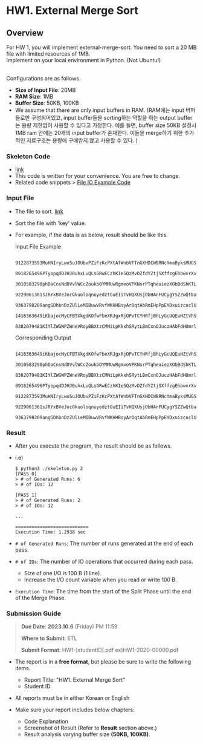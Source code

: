 # HW1. External Merge Sort 

## Overview

For HW 1, you will implement external-merge-sort. You need to sort a 20 MB file with limited resources of 1MB. <br/>
Implement on your local environment in Python. (Not Ubuntu!)

<br/>
Configurations are as follows.

- **Size of Input File**: 20MB
- **RAM Size**: 1MB
- **Buffer Size**: 50KB, 100KB
- We assume that there are only input buffers in RAM. (RAM에는 input 버퍼들로만 구성되어있고, input buffer들을 sorting하는 역할을 하는 output buffer는 용량 제한없이 사용할 수 있다고 가정한다. 예를 들면, buffer size 50KB 설정시 1MB ram 안에는 20개의 input buffer가 존재한다. 이들을 merge하기 위한 추가적인 자료구조는 용량에 구애받지 않고 사용할 수 있다. )



### Skeleton Code
- [link](./skeleton.py)
- This code is written for your convenience. You are free to change.
- Related code snippets > [File IO Example Code](./code-snippet.md)



### Input File
- The file to sort. [link](./input_file.txt)
- Sort the file with 'key' value.

- For example, if the data is as below, result should be like this.
  
  Input File Example
  ```
    9122873593MuHNIryLwoSuJOUbvPZiFzKcPXtAfWnbVFTnGXHDCWBRNcYmaByksMUGSspdwVgDgkLTOpxKqhWYFjhbEuqDQeZClY
    8918265496PTyopqdDJHJBuhxLuQLsGRwECzhKIeSQzMvDZfdYZtjSXffzgEhbwvrXvpUVFnjOuHZqDkdMlgXoKgCnmxapPamWbt
    3010583290phDaCnsNdDVvlWCcZoukbOYMMUwRgmxoVPKNsrPTqheaiezXObBdShKTLsYbKmCuTXEFcaJkHfiJHiXqyAmqPfSEvj
    9229061361sJRYxBVeJocGkuoloqnuyedztGuEIiTvHQXUsjObHAnFUCygYSZZwQtbaWTkxJvEIhrhLPjPqNVKURFdPgCAMCBSil
    9363798209angGDhbnDzZUlLeMIBuwVRvfWKHHBsyArOqtAbRmEHpPpEYDxuizcnclUjxSvBOjZCJeQNoxFdsTtCTaRFJXVcXmKG
    1416363649iKbajocMyCFBTXkgdKOfwFbeXRJgxRjOPvTCYHRfjBhLyGcUQEuHZtVhSwQSuYEVampAqzkxNitmxGEVvmCzNnJUnc
    8382079481KIYlZWGWPZWneVRoyBBXtzCMNiLpKkxhSRytLBmCxnOJuczHAbFdHUmrlgOwsoSsFEIibvqChQMXlcvzTksrPtZbjm
  ```
  Corresponding Output
  ```
    1416363649iKbajocMyCFBTXkgdKOfwFbeXRJgxRjOPvTCYHRfjBhLyGcUQEuHZtVhSwQSuYEVampAqzkxNitmxGEVvmCzNnJUnc
    3010583290phDaCnsNdDVvlWCcZoukbOYMMUwRgmxoVPKNsrPTqheaiezXObBdShKTLsYbKmCuTXEFcaJkHfiJHiXqyAmqPfSEvj
    8382079481KIYlZWGWPZWneVRoyBBXtzCMNiLpKkxhSRytLBmCxnOJuczHAbFdHUmrlgOwsoSsFEIibvqChQMXlcvzTksrPtZbjm
    8918265496PTyopqdDJHJBuhxLuQLsGRwECzhKIeSQzMvDZfdYZtjSXffzgEhbwvrXvpUVFnjOuHZqDkdMlgXoKgCnmxapPamWbt
    9122873593MuHNIryLwoSuJOUbvPZiFzKcPXtAfWnbVFTnGXHDCWBRNcYmaByksMUGSspdwVgDgkLTOpxKqhWYFjhbEuqDQeZClY
    9229061361sJRYxBVeJocGkuoloqnuyedztGuEIiTvHQXUsjObHAnFUCygYSZZwQtbaWTkxJvEIhrhLPjPqNVKURFdPgCAMCBSil
    9363798209angGDhbnDzZUlLeMIBuwVRvfWKHHBsyArOqtAbRmEHpPpEYDxuizcnclUjxSvBOjZCJeQNoxFdsTtCTaRFJXVcXmKG
  ```


### Result
- After you execute the program, the result should be as follows.
- i.e)
    ```
    $ python3 ./skeleton.py 2
    [PASS 0]
    > # of Generated Runs: 6
    > # of IOs: 12

    [PASS 1]
    > # of Generated Runs: 2
    > # of IOs: 12

    ...

    ===========================
    Execution Time: 1.2938 sec
    ```

- `# of Generated Runs`: The number of runs generated at the end of each pass.
- `# of IOs`: The number of IO operations that occurred during each pass.
  -   Size of one I/O is 100 B (1 line).
  -   Increase the I/O count variable when you read or write 100 B.
- `Execution Time`: The time from the start of the Split Phase until the end of the Merge Phase.


### Submission Guide
> **Due Date**: **2023.10.6** (Friday) PM 11:59
>
> **Where to Submit**: ETL
>
> **Submit Format**: HW1-[studentID].pdf    ex)HW1-2020-00000.pdf

- The report is in a **free format**, but please be sure to write the following items.
  - Report Title:   "HW1. External Merge Sort"
  - Student ID
  
- All reports must be in either Korean or English
- Make sure your report includes below chapters:
  - Code Explanation
  - Screenshot of Result (Refer to **Result** section above.)
  - Result analysis varying buffer size **(50KB, 100KB)**.

  
